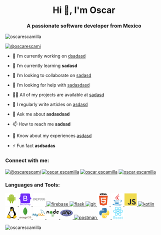 <h1 align="center">Hi 👋, I'm Oscar</h1>
<h3 align="center">A passionate software developer from Mexico</h3>

<p align="left"> <img src="https://komarev.com/ghpvc/?username=oscarescamilla&label=Profile%20views&color=0e75b6&style=flat" alt="oscarescamilla" /> </p>

<p align="left"> <a href="https://twitter.com/@oscarescami" target="blank"><img src="https://img.shields.io/twitter/follow/@oscarescami?logo=twitter&style=for-the-badge" alt="@oscarescami" /></a> </p>

- 🔭 I’m currently working on [dsadasd](ssadsa)

- 🌱 I’m currently learning **sadasd**

- 👯 I’m looking to collaborate on [sadasd](asdsad)

- 🤝 I’m looking for help with [sadasdasd](sadsad)

- 👨‍💻 All of my projects are available at [sadasd](sadasd)

- 📝 I regularly write articles on [asdasd](asdasd)

- 💬 Ask me about **asdasdsad**

- 📫 How to reach me **sadsad**

- 📄 Know about my experiences [asdasd](asdasd)

- ⚡ Fun fact **asdsadas**

<h3 align="left">Connect with me:</h3>
<p align="left">
<a href="https://twitter.com/@oscarescami" target="blank"><img align="center" src="https://cdn.jsdelivr.net/npm/simple-icons@3.0.1/icons/twitter.svg" alt="@oscarescami" height="30" width="40" /></a>
<a href="https://linkedin.com/in/oscar escamilla" target="blank"><img align="center" src="https://cdn.jsdelivr.net/npm/simple-icons@3.0.1/icons/linkedin.svg" alt="oscar escamilla" height="30" width="40" /></a>
<a href="https://instagram.com/oscar escamilla" target="blank"><img align="center" src="https://cdn.jsdelivr.net/npm/simple-icons@3.0.1/icons/instagram.svg" alt="oscar escamilla" height="30" width="40" /></a>
<a href="https://www.youtube.com/c/oscar escamilla" target="blank"><img align="center" src="https://cdn.jsdelivr.net/npm/simple-icons@3.0.1/icons/youtube.svg" alt="oscar escamilla" height="30" width="40" /></a>
</p>

<h3 align="left">Languages and Tools:</h3>
<p align="left"> <a href="https://developer.android.com" target="_blank"> <img src="https://raw.githubusercontent.com/devicons/devicon/master/icons/android/android-original-wordmark.svg" alt="android" width="40" height="40"/> </a> <a href="https://getbootstrap.com" target="_blank"> <img src="https://raw.githubusercontent.com/devicons/devicon/master/icons/bootstrap/bootstrap-plain-wordmark.svg" alt="bootstrap" width="40" height="40"/> </a> <a href="https://expressjs.com" target="_blank"> <img src="https://raw.githubusercontent.com/devicons/devicon/master/icons/express/express-original-wordmark.svg" alt="express" width="40" height="40"/> </a> <a href="https://firebase.google.com/" target="_blank"> <img src="https://www.vectorlogo.zone/logos/firebase/firebase-icon.svg" alt="firebase" width="40" height="40"/> </a> <a href="https://flask.palletsprojects.com/" target="_blank"> <img src="https://www.vectorlogo.zone/logos/pocoo_flask/pocoo_flask-icon.svg" alt="flask" width="40" height="40"/> </a> <a href="https://git-scm.com/" target="_blank"> <img src="https://www.vectorlogo.zone/logos/git-scm/git-scm-icon.svg" alt="git" width="40" height="40"/> </a> <a href="https://www.w3.org/html/" target="_blank"> <img src="https://raw.githubusercontent.com/devicons/devicon/master/icons/html5/html5-original-wordmark.svg" alt="html5" width="40" height="40"/> </a> <a href="https://www.java.com" target="_blank"> <img src="https://raw.githubusercontent.com/devicons/devicon/master/icons/java/java-original.svg" alt="java" width="40" height="40"/> </a> <a href="https://developer.mozilla.org/en-US/docs/Web/JavaScript" target="_blank"> <img src="https://raw.githubusercontent.com/devicons/devicon/master/icons/javascript/javascript-original.svg" alt="javascript" width="40" height="40"/> </a> <a href="https://kotlinlang.org" target="_blank"> <img src="https://www.vectorlogo.zone/logos/kotlinlang/kotlinlang-icon.svg" alt="kotlin" width="40" height="40"/> </a> <a href="https://www.linux.org/" target="_blank"> <img src="https://raw.githubusercontent.com/devicons/devicon/master/icons/linux/linux-original.svg" alt="linux" width="40" height="40"/> </a> <a href="https://www.mongodb.com/" target="_blank"> <img src="https://raw.githubusercontent.com/devicons/devicon/master/icons/mongodb/mongodb-original-wordmark.svg" alt="mongodb" width="40" height="40"/> </a> <a href="https://www.mysql.com/" target="_blank"> <img src="https://raw.githubusercontent.com/devicons/devicon/master/icons/mysql/mysql-original-wordmark.svg" alt="mysql" width="40" height="40"/> </a> <a href="https://nodejs.org" target="_blank"> <img src="https://raw.githubusercontent.com/devicons/devicon/master/icons/nodejs/nodejs-original-wordmark.svg" alt="nodejs" width="40" height="40"/> </a> <a href="https://www.php.net" target="_blank"> <img src="https://raw.githubusercontent.com/devicons/devicon/master/icons/php/php-original.svg" alt="php" width="40" height="40"/> </a> <a href="https://postman.com" target="_blank"> <img src="https://www.vectorlogo.zone/logos/getpostman/getpostman-icon.svg" alt="postman" width="40" height="40"/> </a> <a href="https://www.python.org" target="_blank"> <img src="https://raw.githubusercontent.com/devicons/devicon/master/icons/python/python-original.svg" alt="python" width="40" height="40"/> </a> <a href="https://reactjs.org/" target="_blank"> <img src="https://raw.githubusercontent.com/devicons/devicon/master/icons/react/react-original-wordmark.svg" alt="react" width="40" height="40"/> </a> </p>

<p><img align="center" src="https://github-readme-stats.vercel.app/api/top-langs?username=oscarescamilla&show_icons=true&locale=en&layout=compact" alt="oscarescamilla" /></p>
